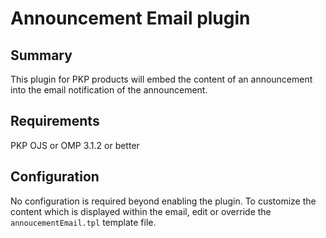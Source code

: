 # Announcement Email plugin

## Summary
This plugin for PKP products will embed the content of an announcement into the email notification of the announcement.

## Requirements

PKP OJS or OMP 3.1.2 or better

## Configuration

No configuration is required beyond enabling the plugin.  To customize the content which is displayed within the email, edit or override the `annoucementEmail.tpl` template file.

